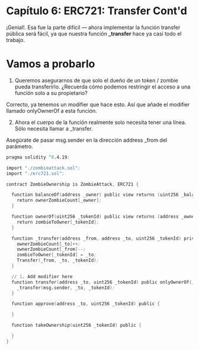 # Capítulo 6: ERC721: Transfer Cont'd

¡Genial!. Esa fue la parte difícil — ahora implementar la función transfer pública será fácil, ya que nuestra función **_transfer** hace ya casi todo el trabajo.

# Vamos a probarlo
1. Queremos asegurarnos de que solo el dueño de un token / zombie pueda transferirlo. ¿Recuerda cómo podemos restringir el acceso a una función solo a su propietario?

Correcto, ya tenemos un modifier que hace esto. Así que añade el modifier llamado onlyOwnerOf a esta función.

2. Ahora el cuerpo de la función realmente solo necesita tener una línea. Sólo necesita llamar a _transfer.

Asegúrate de pasar msg.sender en la dirección address _from del parámetro.

```s
pragma solidity ^0.4.19;

import "./zombieattack.sol";
import "./erc721.sol";

contract ZombieOwnership is ZombieAttack, ERC721 {

  function balanceOf(address _owner) public view returns (uint256 _balance) {
    return ownerZombieCount[_owner];
  }

  function ownerOf(uint256 _tokenId) public view returns (address _owner) {
    return zombieToOwner[_tokenId];
  }

  function _transfer(address _from, address _to, uint256 _tokenId) private {
    ownerZombieCount[_to]++;
    ownerZombieCount[_from]--;
    zombieToOwner[_tokenId] = _to;
    Transfer(_from, _to, _tokenId);
  }

  // 1. Add modifier here
  function transfer(address _to, uint256 _tokenId) public onlyOwnerOf(_tokenId) {
    _transfer(msg.sender, _to, _tokenId);
  }

  function approve(address _to, uint256 _tokenId) public {

  }

  function takeOwnership(uint256 _tokenId) public {

  }
}
```